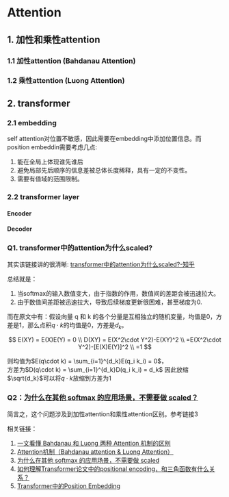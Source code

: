 # Attention

## 1. 加性和乘性attention
### 1.1 加性attention (Bahdanau Attention)

### 1.2 乘性attention (Luong Attention) 

## 2. transformer
### 2.1 embedding
self attention对位置不敏感，因此需要在embedding中添加位置信息。而position embeddin需要考虑几点:
1. 能在全局上体现谁先谁后
2. 避免局部先后顺序的信息差被总体长度稀释，具有一定的不变性。
3. 需要有值域的范围限制。

### 2.2 transformer layer
#### **Encoder**
#### **Decoder**

### Q1. transformer中的attention为什么scaled?
其实该链接讲的很清晰:
[transformer中的attention为什么scaled?-知乎](https://www.zhihu.com/question/339723385/answer/782509914)

总结就是：
1. 当softmax的输入数值变大，由于指数的作用，数值间的差距会被迅速拉大。
2. 由于数值间差距被迅速拉大，导致后续梯度更新很困难，甚至梯度为0.

而在原文中有：假设向量 q 和 k 的各个分量是互相独立的随机变量，均值是0，方差是1，那么点积$q\cdot k$的均值是0，方差是$d_k$。

$$
E(XY) = E(X)E(Y) = 0 \\
D(XY) = E(X^2\cdot Y^2)-E(XY)^2 \\
=E(X^2\cdot Y^2)-[E(X)E(Y)]^2 \\
=1
$$

则均值为$E(q\cdot k) = \sum_{i=1}^{d_k}E(q_i k_i) = 0$，  
方差为$D(q\cdot k) = \sum_{i=1}^{d_k}D(q_i k_i) = d_k$
因此放缩$\sqrt{d_k}$可以将$q\cdot k$放缩到方差为1


### Q2：<ins>**为什么在其他 softmax 的应用场景，不需要做 scaled？**</ins>
简言之，这个问题涉及到加性attention和乘性attention区别。参考链接3

相关链接：
1. [一文看懂 Bahdanau 和 Luong 两种 Attention 机制的区别](https://zhuanlan.zhihu.com/p/129316415)
2. [Attention机制（Bahdanau attention & Luong Attention）](https://blog.csdn.net/sinat_34072381/article/details/106728056)
3. [为什么在其他 softmax 的应用场景，不需要做 scaled](https://www.zhihu.com/question/339723385/answer/811341890)
4. [如何理解Transformer论文中的positional encoding，和三角函数有什么关系？](https://www.zhihu.com/question/347678607/answer/864217252)
5. [Transformer中的Position Embedding](https://zhuanlan.zhihu.com/p/360539748)